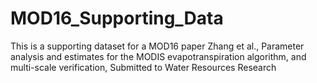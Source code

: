 # MOD16_Supporting_Data
This is a supporting dataset for a MOD16 paper
Zhang et al., Parameter analysis and estimates for the MODIS evapotranspiration algorithm, and multi-scale verification, 
Submitted to Water Resources Research
